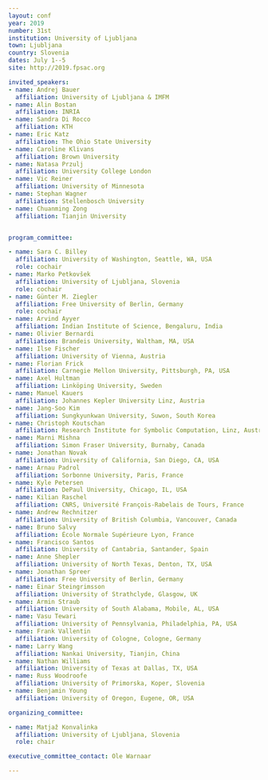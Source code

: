 ```yaml
---
layout: conf
year: 2019
number: 31st
institution: University of Ljubljana
town: Ljubljana
country: Slovenia
dates: July 1--5
site: http://2019.fpsac.org

invited_speakers:
- name: Andrej Bauer
  affiliation: University of Ljubljana & IMFM
- name: Alin Bostan
  affiliation: INRIA
- name: Sandra Di Rocco
  affiliation: KTH
- name: Eric Katz
  affiliation: The Ohio State University
- name: Caroline Klivans
  affiliation: Brown University
- name: Natasa Przulj
  affiliation: University College London
- name: Vic Reiner
  affiliation: University of Minnesota
- name: Stephan Wagner
  affiliation: Stellenbosch University
- name: Chuanming Zong
  affiliation: Tianjin University


program_committee:

- name: Sara C. Billey
  affiliation: University of Washington, Seattle, WA, USA
  role: cochair
- name: Marko Petkovšek
  affiliation: University of Ljubljana, Slovenia
  role: cochair
- name: Günter M. Ziegler
  affiliation: Free University of Berlin, Germany
  role: cochair
- name: Arvind Ayyer
  affiliation: Indian Institute of Science, Bengaluru, India
- name: Olivier Bernardi
  affiliation: Brandeis University, Waltham, MA, USA
- name: Ilse Fischer
  affiliation: University of Vienna, Austria
- name: Florian Frick
  affiliation: Carnegie Mellon University, Pittsburgh, PA, USA
- name: Axel Hultman
  affiliation: Linköping University, Sweden
- name: Manuel Kauers
  affiliation: Johannes Kepler University Linz, Austria
- name: Jang-Soo Kim
  affiliation: Sungkyunkwan University, Suwon, South Korea
- name: Christoph Koutschan
  affiliation: Research Institute for Symbolic Computation, Linz, Austria
- name: Marni Mishna
  affiliation: Simon Fraser University, Burnaby, Canada
- name: Jonathan Novak
  affiliation: University of California, San Diego, CA, USA
- name: Arnau Padrol
  affiliation: Sorbonne University, Paris, France
- name: Kyle Petersen
  affiliation: DePaul University, Chicago, IL, USA
- name: Kilian Raschel
  affiliation: CNRS, Université François-Rabelais de Tours, France
- name: Andrew Rechnitzer
  affiliation: University of British Columbia, Vancouver, Canada
- name: Bruno Salvy
  affiliation: École Normale Supérieure Lyon, France
- name: Francisco Santos
  affiliation: University of Cantabria, Santander, Spain
- name: Anne Shepler
  affiliation: University of North Texas, Denton, TX, USA
- name: Jonathan Spreer
  affiliation: Free University of Berlin, Germany
- name: Einar Steingrimsson
  affiliation: University of Strathclyde, Glasgow, UK
- name: Armin Straub
  affiliation: University of South Alabama, Mobile, AL, USA
- name: Vasu Tewari
  affiliation: University of Pennsylvania, Philadelphia, PA, USA
- name: Frank Vallentin
  affiliation: University of Cologne, Cologne, Germany
- name: Larry Wang
  affiliation: Nankai University, Tianjin, China
- name: Nathan Williams
  affiliation: University of Texas at Dallas, TX, USA
- name: Russ Woodroofe 
  affiliation: University of Primorska, Koper, Slovenia
- name: Benjamin Young
  affiliation: University of Oregon, Eugene, OR, USA

organizing_committee:

- name: Matjaž Konvalinka
  affiliation: University of Ljubljana, Slovenia
  role: chair

executive_committee_contact: Ole Warnaar

---
```

